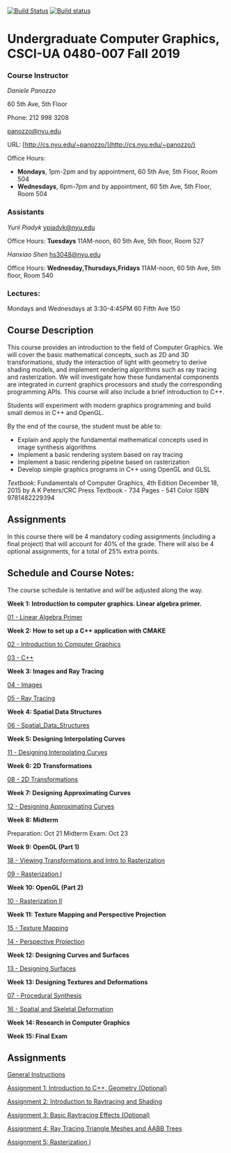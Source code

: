 [![Build Status](https://travis-ci.com/danielepanozzo/ucg.svg?branch=master)](https://travis-ci.com/danielepanozzo/ucg)
[![Build status](https://ci.appveyor.com/api/projects/status/y68kw31p2imq256k?svg=true)](https://ci.appveyor.com/project/danielepanozzo/ucg)

# Undergraduate Computer Graphics, CSCI-UA 0480-007 Fall 2019

### Course Instructor
*Daniele Panozzo*

60 5th Ave, 5th Floor

Phone: 212 998 3208

[panozzo@nyu.edu](mailto:panozzo@nyu.edu)

URL: [http://cs.nyu.edu/~panozzo/](http://cs.nyu.edu/~panozzo/)

Office Hours: 
* **Mondays**, 1pm-2pm and by appointment, 60 5th Ave, 5th Floor, Room 504
* **Wednesdays**, 6pm-7pm and by appointment, 60 5th Ave, 5th Floor, Room 504

### Assistants
*Yurii Piadyk*
[ypiadyk@nyu.edu](mailto:ypiadyk@nyu.edu)

Office Hours: **Tuesdays** 11AM-noon, 60 5th Ave, 5th floor, Room 527

*Hanxiao Shen*
[hs3048@nyu.edu](mailto:hs3048@nyu.edu)

Office Hours: **Wednesday,Thursdays,Fridays** 11AM-noon, 60 5th Ave, 5th floor, Room 540

### Lectures:
Mondays and Wednesdays at 3:30-4:45PM
60 Fifth Ave 150

## Course Description

This course provides an introduction to the field of Computer Graphics. We will cover the basic mathematical concepts, such as 2D and 3D transformations, study the interaction of light with geometry to derive  shading models, and implement rendering algorithms such as ray tracing and rasterization. We will investigate how these fundamental components are integrated in current graphics processors and study the corresponding programming APIs. This course will also include a brief introduction to C++.

Students will experiment with modern graphics programming and build small demos in C++ and OpenGL.

By the end of the course, the student must be able to:

* Explain and apply the fundamental mathematical concepts used in  image synthesis algorithms
* Implement a basic rendering system based on ray tracing
* Implement a basic rendering pipeline based on rasterization
* Develop simple graphics programs in C++ using OpenGL and GLSL

*Textbook*:
Fundamentals of Computer Graphics, 4th Edition
December 18, 2015 by A K Peters/CRC Press
Textbook - 734 Pages - 541 Color
ISBN 9781482229394

## Assignments

In this course there will be 4 mandatory coding assignments (including a final project) that will account for 40% of the grade. There will also be 4 optional assignments, for a total of 25% extra points.

## Schedule and Course Notes:

The course schedule is tentative and *will* be adjusted along the way.

**Week 1: Introduction to computer graphics. Linear algebra primer.**

[01 - Linear Algebra Primer](https://www.icloud.com/keynote/0O4s8gzpbOCG61F_6PG4e5GKw#01_-_Basic_Linear_Algebra)

**Week 2: How to set up a C++ application with CMAKE**

[02 - Introduction to Computer Graphics](https://www.icloud.com/keynote/0hAcu2HAqd8ewHjsyMzNMwNEQ#02_-_Introduction_to_Computer_Graphics)

[03 - C++](https://www.icloud.com/keynote/0qeJcksuI7L5z6n73cYCrl4Wg#03_-_C++)

**Week 3: Images and Ray Tracing**

[04 - Images](https://www.icloud.com/keynote/0hhhY7wOzq5b2nGqlMQ4nNglA#04_-_Images)

[05 - Ray Tracing](https://www.icloud.com/keynote/0f_5VMzvze0dv3HtAy82rrV6w#05_-_Ray_Tracing)

**Week 4: Spatial Data Structures**

[06 - Spatial_Data_Structures](https://www.icloud.com/keynote/072YPvX_cP5gP2etosh0eyNrQ#06_-_Spatial_Data_Structures)

**Week 5: Designing Interpolating Curves**

[11 - Designing Interpolating Curves](https://www.icloud.com/keynote/0r02boPmRKn6ilceKhy8juRxg#11_-_Designing_Interpolating_Curves)

**Week 6: 2D Transformations**

[08 - 2D Transformations](https://www.icloud.com/keynote/0a5zYhqUFm7fwYRa8xr7CPblg#08_-_2D_Transformations)

**Week 7: Designing Approximating Curves**

[12 - Designing Approximating Curves](https://www.icloud.com/keynote/0lQpdFve0-CzO1FGwWbjL2Kug#12_-_Designing_Approximating_Curves)

**Week 8: Midterm**

Preparation: Oct 21
Midterm Exam: Oct 23

**Week 9: OpenGL (Part 1)**

[18 - Viewing Transformations and Intro to Rasterization](https://www.icloud.com/keynote/0IdGO25TTiu2mpW2Td-fuxlww#18_-_Viewing_Transformations,_Rasterization)

[09 - Rasterization I](https://www.icloud.com/keynote/0Wdhyk3sX-2lx0yGf2Jx5aLjQ#09_-_Rasterization_I)

**Week 10: OpenGL (Part 2)**

[10 - Rasterization II](https://www.icloud.com/keynote/0nA4wOS_2P2U0PIRJUBo14rng#10_-_Rasterization_II)

**Week 11: Texture Mapping and Perspective Projection**

[15 - Texture Mapping](https://www.icloud.com/keynote/0PKZcw0DbwsmqrB3dWjyvsKGg#15_-_Texture_Mapping)

[14 - Perspective Projection](https://www.icloud.com/keynote/0Op2C9HU_JXUTZYUhfBny5P7Q#14_-_Perspective_Projection)

**Week 12: Designing Curves and Surfaces**

[13 - Designing Surfaces](https://www.icloud.com/keynote/0V1c8sgep_Q5kjXNbHcvkwu3g#13_-_Designing_Surfaces)

**Week 13: Designing Textures and Deformations**

[07 - Procedural Synthesis](https://www.icloud.com/keynote/0dryUUM90cxhmageDDa5Yy2mA#07_-_Procedural_Synthesis)

[16 - Spatial and Skeletal Deformation](https://www.icloud.com/keynote/0ThsN9Nx8Vrw5bwDexl9a9V0w#16_-_Spatial_and_Skeletal_Deformations)

**Week 14: Research in Computer Graphics**

**Week 15: Final Exam**


## Assignments

[General Instructions](https://github.com/danielepanozzo/ucg/tree/master/RULES.md)

[Assignment 1: Introduction to C++, Geometry (Optional)](https://github.com/danielepanozzo/ucg/tree/master/Assignment_1)

[Assignment 2: Introduction to Raytracing and Shading](https://github.com/danielepanozzo/ucg/tree/master/Assignment_2)

[Assignment 3: Basic Raytracing Effects (Optional)](https://github.com/danielepanozzo/ucg/tree/master/Assignment_3)

[Assignment 4: Ray Tracing Triangle Meshes and AABB Trees](https://github.com/danielepanozzo/ucg/tree/master/Assignment_4)

[Assignment 5: Rasterization I](https://github.com/danielepanozzo/ucg/tree/master/Assignment_5)
